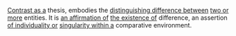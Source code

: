 
[Contrast as a](1/1/2/2/1/.Contrast) thesis, embodies the [distinguishing difference between](1/1/3/1/1/3/3/1/3/.Difference%20and%20Complement) [two or more](1/1/3/1/1/_One-Many) entities. It is [an affirmation of](2/1/1/3/3/1/1/.Acknowledgment) [the existence of](3/3/1/3/2/1/_Existence-Meaninglessness) difference, an assertion [of individuality or](3/1/3/3/3/2/2/_Individual-Society) [singularity within a](1/1/3/1/2/1/.Singularity) comparative environment.

